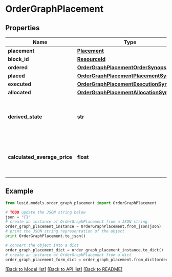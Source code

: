 # OrderGraphPlacement


## Properties
Name | Type | Description | Notes
------------ | ------------- | ------------- | -------------
**placement** | [**Placement**](Placement.md) |  | 
**block_id** | [**ResourceId**](ResourceId.md) |  | 
**ordered** | [**OrderGraphPlacementOrderSynopsis**](OrderGraphPlacementOrderSynopsis.md) |  | 
**placed** | [**OrderGraphPlacementPlacementSynopsis**](OrderGraphPlacementPlacementSynopsis.md) |  | 
**executed** | [**OrderGraphPlacementExecutionSynopsis**](OrderGraphPlacementExecutionSynopsis.md) |  | 
**allocated** | [**OrderGraphPlacementAllocationSynopsis**](OrderGraphPlacementAllocationSynopsis.md) |  | 
**derived_state** | **str** | A simple description of the overall state of a placement. | 
**calculated_average_price** | **float** | Average price realised on executions for a given placement | [optional] 

## Example

```python
from lusid.models.order_graph_placement import OrderGraphPlacement

# TODO update the JSON string below
json = "{}"
# create an instance of OrderGraphPlacement from a JSON string
order_graph_placement_instance = OrderGraphPlacement.from_json(json)
# print the JSON string representation of the object
print OrderGraphPlacement.to_json()

# convert the object into a dict
order_graph_placement_dict = order_graph_placement_instance.to_dict()
# create an instance of OrderGraphPlacement from a dict
order_graph_placement_form_dict = order_graph_placement.from_dict(order_graph_placement_dict)
```
[[Back to Model list]](../README.md#documentation-for-models) [[Back to API list]](../README.md#documentation-for-api-endpoints) [[Back to README]](../README.md)



